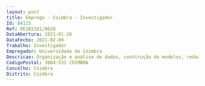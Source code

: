```yaml
--- 
layout: post
title: Emprego - Coimbra - Investigador
Id: 84115
Ref: OE202101/0628
DataAbertura: 2021-01-26
DataFecho: 2021-02-09
Trabalho: Investigador
Empregador: Universidade de Coimbra
Descricao: Organização e análise de dados, construção de modelos, redação de artigos científicos, redação de propostas de projetos a submeter a entidades financiadoras, interação com entidades financiadoras públicas e privadas, apoio à gestão de projetos científicos, divulgação de ciência.
CodigoPostal: 3004-531 COIMBRA
Concelho: Coimbra
Distrito: Coimbra
--- 
```

